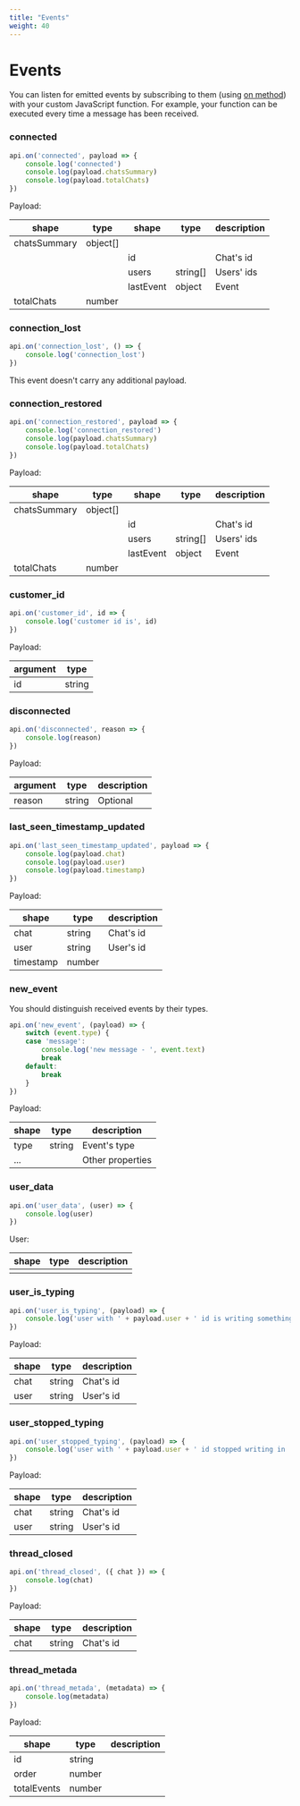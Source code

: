 ```yaml
---
title: "Events"
weight: 40
---
```


# Events

You can listen for emitted events by subscribing to them (using [on method](#on)) with your custom JavaScript function.
For example, your function can be executed every time a message has been received.

### connected

```js
api.on('connected', payload => {
    console.log('connected')
    console.log(payload.chatsSummary)
    console.log(payload.totalChats)
})
```

Payload:

| shape            | type     | shape     | type             | description |
| ---------------- | -------- | --------- | -----------------|------------ |
| chatsSummary     | object[] |           |                  |             |
|                  |          | id        |                  | Chat's id   |
|                  |          | users     | string[]         | Users' ids  |
|                  |          | lastEvent | object           | Event       |
| totalChats       | number   |           |                  |             |

### connection_lost

```js
api.on('connection_lost', () => {
    console.log('connection_lost')
})
```

This event doesn't carry any additional payload.

### connection_restored

```js
api.on('connection_restored', payload => {
    console.log('connection_restored')
    console.log(payload.chatsSummary)
    console.log(payload.totalChats)
})
```

Payload:

| shape            | type     | shape     | type             | description |
| ---------------- | -------- | --------- | -----------------|------------ |
| chatsSummary     | object[] |           |                  |             |
|                  |          | id        |                  | Chat's id   |
|                  |          | users     | string[]         | Users' ids  |
|                  |          | lastEvent | object           | Event       |
| totalChats       | number   |           |                  |             |

### customer_id

```js
api.on('customer_id', id => {
    console.log('customer id is', id)
})
```

Payload:

| argument         | type     |
| ---------------- | -------- |
| id               | string   |

### disconnected

```js
api.on('disconnected', reason => {
    console.log(reason)
})
```

Payload:

| argument   | type    | description                   |
| ---------- | ------- | ----------------------------- |
| reason     | string  | Optional                      |

<!--### chat_properties_updated

```js
api.on('chat_properties_updated', payload => {
    console.log(payload.chat)
    console.log(payload.properties)
})
```

Payload:

| shape      | type    | description                   |
| ---------- | ------- | ----------------------------- |
| chat       | string  | Chat's id                     |
| properties | object  | Chat properties               |

### chat_thread_properties_updated

```js
api.on('chat_thread_properties_updated', payload => {
    console.log(payload.chat)
    console.log(payload.thread)
    console.log(payload.properties)
})
```

Payload:

| shape      | type    | description                   |
| ---------- | ------- | ----------------------------- |
| chat       | string  | Chat's id                     |
| thread     | string  | Thread's id                   |
| properties | object  | Thread properties             |-->

### last_seen_timestamp_updated

```js
api.on('last_seen_timestamp_updated', payload => {
    console.log(payload.chat)
    console.log(payload.user)
    console.log(payload.timestamp)
})
```

Payload:

| shape      | type    | description                   |
| ---------- | ------- | ----------------------------- |
| chat       | string  | Chat's id                     |
| user       | string  | User's id                     |
| timestamp  | number  |                               |

### new_event

You should distinguish received events by their types.

```js
api.on('new_event', (payload) => {
    switch (event.type) {
    case 'message':
        console.log('new message - ', event.text)
        break
    default:
        break
    }
})
```

Payload:

| shape      | type    | description                   |
| ---------- | ------- | ----------------------------- |
| type       | string  | Event's type                  |
| ...        |         | Other properties              |

### user_data

```js
api.on('user_data', (user) => {
    console.log(user)
})
```

User:

| shape      | type    | description                   |
| ---------- | ------- | ----------------------------- |
|            |         |                               |

### user_is_typing

```js
api.on('user_is_typing', (payload) => {
    console.log('user with ' + payload.user + ' id is writing something in ' + payload.chat)
})
```

Payload:

| shape      | type    | description                   |
| ---------- | ------- | ----------------------------- |
| chat       | string  | Chat's id                     |
| user       | string  | User's id                     |

### user_stopped_typing

```js
api.on('user_stopped_typing', (payload) => {
    console.log('user with ' + payload.user + ' id stopped writing in ' + payload.chat)
})
```

Payload:

| shape      | type    | description                   |
| ---------- | ------- | ----------------------------- |
| chat       | string  | Chat's id                     |
| user       | string  | User's id                     |

### thread_closed

```js
api.on('thread_closed', ({ chat }) => {
    console.log(chat)
})
```

Payload:

| shape      | type    | description                   |
| ---------- | ------- | ----------------------------- |
| chat       | string  | Chat's id                     |

### thread_metada

```js
api.on('thread_metada', (metadata) => {
    console.log(metadata)
})
```

Payload:

| shape        | type    | description                   |
| ------------ | ------- | ----------------------------- |
| id           | string  |                               |
| order        | number  |                               |
| totalEvents  | number  |                               |
